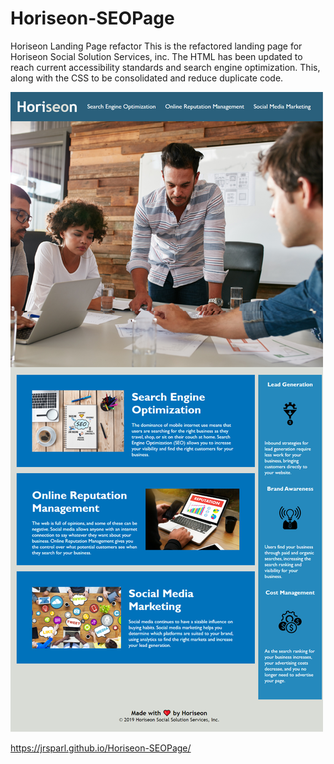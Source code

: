 # Horiseon-SEOPage
Horiseon Landing Page refactor
This is the refactored landing page for Horiseon Social Solution Services, inc.  The HTML has been updated to reach current accessibility standards and search engine optimization.  This, along with the CSS to be consolidated and reduce duplicate code.

![Screenshot](Screenshot/Horiseon%20Refactored%20Screenshot.png)

https://jrsparl.github.io/Horiseon-SEOPage/

